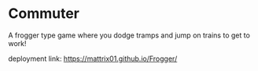 # Commuter

A frogger type game where you dodge tramps and jump on trains to get to work!

deployment link: https://mattrix01.github.io/Frogger/

